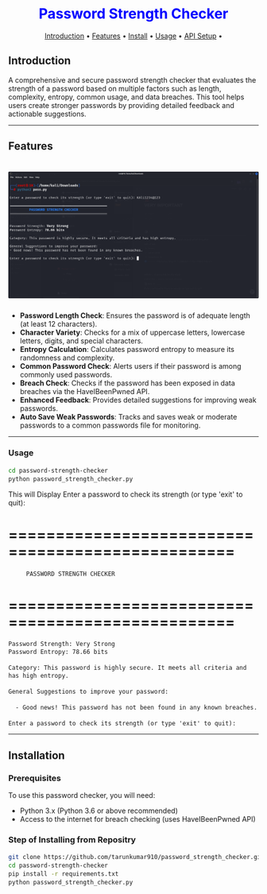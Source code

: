 <div align="center">
    <h1 style="font-weight: bold; color: blue;">Password Strength Checker </h1>
</div>


<p align="center">
  <a href="#introduction">Introduction</a> •
  <a href="#features">Features</a> •
  <a href="#installation">Install</a> •
  <a href="#running-subfinder">Usage</a> •
  <a href="#post-installation-instructions">API Setup</a> •
</p>


## Introduction

A comprehensive and secure password strength checker that evaluates the strength of a password based on multiple factors such as length, complexity, entropy, common usage, and data breaches. This tool helps users create stronger passwords by providing detailed feedback and actionable suggestions.

---

## Features

<h1 align="left">
  <img src="image/image.png" alt="Password_Strength_Checker" width="700px"></a>
  <br>
</h1>


- **Password Length Check**: Ensures the password is of adequate length (at least 12 characters).
- **Character Variety**: Checks for a mix of uppercase letters, lowercase letters, digits, and special characters.
- **Entropy Calculation**: Calculates password entropy to measure its randomness and complexity.
- **Common Password Check**: Alerts users if their password is among commonly used passwords.
- **Breach Check**: Checks if the password has been exposed in data breaches via the HaveIBeenPwned API.
- **Enhanced Feedback**: Provides detailed suggestions for improving weak passwords.
- **Auto Save Weak Passwords**: Tracks and saves weak or moderate passwords to a common passwords file for monitoring.

---

### Usage 

```bash
cd password-strength-checker
python password_strength_checker.py
```
This will Display  Enter a password to check its strength (or type 'exit' to quit): 

 # ==================================================
         PASSWORD STRENGTH CHECKER
 # ==================================================
    Password Strength: Very Strong
    Password Entropy: 78.66 bits

    Category: This password is highly secure. It meets all criteria and has high entropy.

    General Suggestions to improve your password:

      - Good news! This password has not been found in any known breaches.

    Enter a password to check its strength (or type 'exit' to quit):

 
---
## Installation

### Prerequisites
To use this password checker, you will need:
- Python 3.x (Python 3.6 or above recommended)
- Access to the internet for breach checking (uses HaveIBeenPwned API)

### Step of Installing from Repositry 
```bash
git clone https://github.com/tarunkumar910/password_strength_checker.git
cd password-strength-checker
pip install -r requirements.txt
python password_strength_checker.py
```
